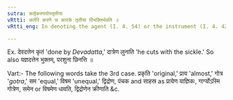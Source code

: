 ```yaml
---
sutra: कर्तृकरणयोस्तृतीया
vRtti: कर्तरि करणे च कारके तृतीया विभक्तिर्भवति ॥
vRtti_eng: In denoting the agent (I. 4. 54) or the instrument (I. 4. 42), the third case-affix is employed.

---
```

Ex. देवदत्तेन कृतं 'done by _Devadatta_,' दात्रेण लुनाति 'he cuts with the sickle.' So also यज्ञदत्तेन भुक्तम्, परशुना छिनत्ति ॥

Vart:- The following words take the 3rd case. प्रकृति 'original,' प्राय 'almost,' गोत्र '_gotra_,' सम 'equal,' विषम 'unequal,' द्विद्रोण, पंचक and साहस्र as प्रायेण याज्ञिकः, गार्ग्योऽस्मि गोत्रेण, समेन or विषमेण धावति, द्विद्रोणेन क्रीणाति &c.
